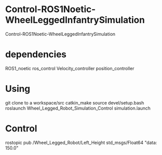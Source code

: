 # Control-ROS1Noetic-WheelLeggedInfantrySimulation
Control-ROS1Noetic-WheelLeggedInfantrySimulation
# dependencies

ROS1_noetic
ros_control
Velocity_controller
position_controller

# Using
git clone to a workspace/src
catkin_make
source devel/setup.bash
roslaunch Wheel_Legged_Robot_Simulation_Control simulation.launch 

# Control

rostopic pub /Wheel_Legged_Robot/Left_Height std_msgs/Float64 "data: 150.0" 
